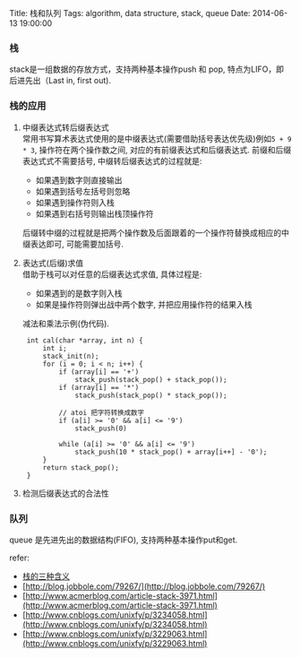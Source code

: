 Title: 栈和队列
Tags: algorithm, data structure, stack, queue
Date: 2014-06-13 19:00:00

### 栈

stack是一组数据的存放方式，支持两种基本操作push 和 pop, 特点为LIFO，即后进先出（Last in, first out).

### 栈的应用
1. 中缀表达式转后缀表达式  
常用书写算术表达式使用的是中缀表达式(需要借助括号表达优先级)例如`5 + 9 * 3`, 操作符在两个操作数之间, 对应的有前缀表达式和后缀表达式. 前缀和后缀表达式式不需要括号, 中缀转后缀表达式的过程就是:  

    - 如果遇到数字则直接输出
    - 如果遇到括号左括号则忽略
    - 如果遇到操作符则入栈 
    - 如果遇到右括号则输出栈顶操作符

    后缀转中缀的过程就是把两个操作数及后面跟着的一个操作符替换成相应的中缀表达即可, 可能需要加括号.

2. 表达式(后缀)求值  
借助于栈可以对任意的后缀表达式求值, 具体过程是:

    - 如果遇到的是数字则入栈
    - 如果是操作符则弹出战中两个数字, 并把应用操作符的结果入栈

    减法和乘法示例(伪代码).

        int cal(char *array, int n) {
            int i;
            stack_init(n);
            for (i = 0; i < n; i++) {
                if (array[i] == '+')
                    stack_push(stack_pop() + stack_pop());
                if (array[i] == '*')
                    stack_push(stack_pop() * stack_pop());

                // atoi 把字符转换成数字
                if (a[i] >= '0' && a[i] <= '9')
                    stack_push(0)

                while (a[i] >= '0' && a[i] <= '9')
                    stack_push(10 * stack_pop() + array[i++] - '0');
            }
            return stack_pop();
        }

3. 检测后缀表达式的合法性

### 队列
queue 是先进先出的数据结构(FIFO), 支持两种基本操作put和get.

refer:

- [栈的三种含义](http://blog.jobbole.com/52367/)
- [http://blog.jobbole.com/79267/](http://blog.jobbole.com/79267/)
- [http://www.acmerblog.com/article-stack-3971.html](http://www.acmerblog.com/article-stack-3971.html)
- [http://www.cnblogs.com/unixfy/p/3234058.html](http://www.cnblogs.com/unixfy/p/3234058.html)
- [http://www.cnblogs.com/unixfy/p/3229063.html](http://www.cnblogs.com/unixfy/p/3229063.html)
